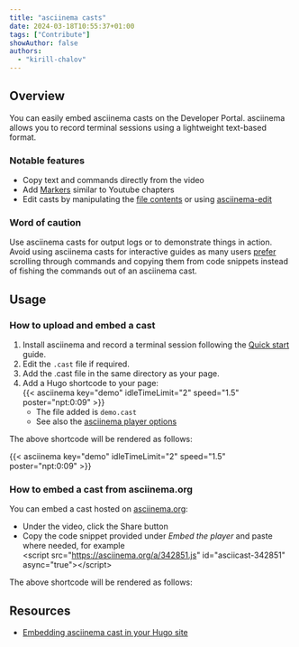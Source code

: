 ```yaml
---
title: "asciinema casts"
date: 2024-03-18T10:55:37+01:00
tags: ["Contribute"]
showAuthor: false
authors:
  - "kirill-chalov"
---
```


## Overview

You can easily embed asciinema casts on the Developer Portal. asciinema allows you to record terminal sessions using a lightweight text-based format.

### Notable features

- Copy text and commands directly from the video
- Add [Markers](https://docs.asciinema.org/manual/cli/markers/) similar to Youtube chapters
- Edit casts by manipulating the [file contents](https://docs.asciinema.org/manual/asciicast/v2/#m-marker) or using [asciinema-edit](https://github.com/cirocosta/asciinema-edit)

### Word of caution

Use asciinema casts for output logs or to demonstrate things in action. Avoid using asciinema casts for interactive guides as many users [prefer](https://news.ycombinator.com/item?id=38137005) scrolling through commands and copying them from code snippets instead of fishing the commands out of an asciinema cast.


## Usage

### How to upload and embed a cast

1. Install asciinema and record a terminal session following the [Quick start](https://docs.asciinema.org/manual/cli/quick-start/) guide.
2. Edit the `.cast` file if required.
3. Add the .cast file in the same directory as your page.
4. Add a Hugo shortcode to your page:<br>
    \{\{< asciinema key="demo" idleTimeLimit="2" speed="1.5" poster="npt:0:09" >\}\}
    - The file added is `demo.cast`
    - See also the [asciinema player options](https://docs.asciinema.org/manual/player/options/)

The above shortcode will be rendered as follows:

{{< asciinema key="demo" idleTimeLimit="2" speed="1.5" poster="npt:0:09" >}}

### How to embed a cast from asciinema.org

You can embed a cast hosted on [asciinema.org](https://asciinema.org):

- Under the video, click the Share button
- Copy the code snippet provided under _Embed the player_ and paste where needed, for example<br>
    \<script src="https://asciinema.org/a/342851.js" id="asciicast-342851" async="true"></script\>

The above shortcode will be rendered as follows:

<script src="https://asciinema.org/a/342851.js" id="asciicast-342851" async="true"></script>


## Resources

- [Embedding asciinema cast in your Hugo site](https://jenciso.github.io/blog/embedding-asciinema-cast-in-your-hugo-site/)
